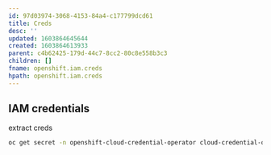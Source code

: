 ```yaml
---
id: 97d03974-3068-4153-84a4-c177799dcd61
title: Creds
desc: ''
updated: 1603864645644
created: 1603864613933
parent: c4b62425-179d-44c7-8cc2-80c8e558b3c3
children: []
fname: openshift.iam.creds
hpath: openshift.iam.creds
---
```

## IAM credentials

extract creds

```bash
oc get secret -n openshift-cloud-credential-operator cloud-credential-operator-iam-ro-creds -o yaml 
```

